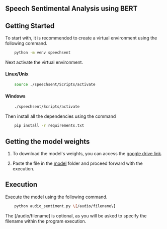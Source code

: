 <br />
<p align="center">
    <h2>Speech Sentimental Analysis using BERT</h2>
</p>

## Getting Started

To start with, it is recommended to create a virtual environment using the following command.

```sh
    python -m venv speechsent
```

Next activate the virtual environment.

#### Linux/Unix

```sh
    source ./speechsent/Scripts/activate
```

#### Windows

```sh
    ./speechsent/Scripts/activate
```
Then install all the dependencies using the command

```sh
    pip install -r requirements.txt
```

## Getting the model weights

1. To download the model`s weights, you can access the [google drive link](https://drive.google.com/file/d/1rdf3_I-kI8KhUiTtc7Dr3LY4YpTy3FkM/view?usp=sharing).

2. Paste the file in the [model](/model) folder and proceed forward with the execution.

## Execution

Execute the model using the following command.

```sh
    python audio_sentiment.py \[/audio/filename\]
```

The \[/audio/filename\] is optional, as you will be asked to specify the filename within the program execution.

